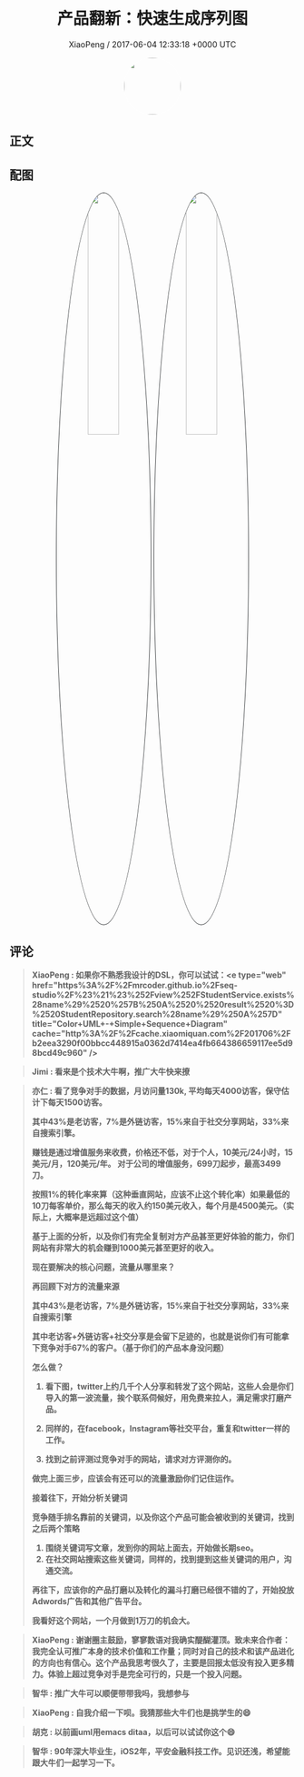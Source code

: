 <h1 align="center">产品翻新：快速生成序列图</h1>
<p align="center">
    <a>XiaoPeng / 2017-06-04 12:33:18 &#43;0000 UTC</a>
</p>

<div align="center">
    <img src="https://images.zsxq.com/FpvaqwYV4A8YUf4QIfMAYqg24exA?e=1590940799&amp;token=kIxbL07-8jAj8w1n4s9zv64FuZZNEATmlU_Vm6zD:UemLzYQ0JYCw7TPe-YWLPhr6NY4=" width="100" height="100" style="border:1px solid;border-radius:50%; color:#ffffff"/>
</div>

## 正文

<div>

</div>

## 配图
<div class="image" align="center">

<img src="https://images.zsxq.com/Fh6z1AoNhKeIziiQm83QlmnT38uv?e=1590940799&amp;token=kIxbL07-8jAj8w1n4s9zv64FuZZNEATmlU_Vm6zD:YgPBrc_GxG1pb0fYFLoi1tHPTHc=" width="33%" height="33%" style="border:1px solid;border-radius:50%; color:#3c3f41"/>

<img src="https://images.zsxq.com/FuDov_kvsTYDA_I1OH-0UFq1oKG4?e=1590940799&amp;token=kIxbL07-8jAj8w1n4s9zv64FuZZNEATmlU_Vm6zD:fzc7xPogxrxfvOdOB79AlerCySI=" width="33%" height="33%" style="border:1px solid;border-radius:50%; color:#3c3f41"/>

</div>

## 评论

<div align="left">
<div>

<blockquote >
<span> <strong>XiaoPeng : 如果你不熟悉我设计的DSL，你可以试试：&lt;e type=&#34;web&#34; href=&#34;https%3A%2F%2Fmrcoder.github.io%2Fseq-studio%2F%23%21%23%252Fview%252FStudentService.exists%28name%29%2520%257B%250A%2520%2520result%2520%3D%2520StudentRepository.search%28name%29%250A%257D&#34; title=&#34;Color&#43;UML&#43;-&#43;Simple&#43;Sequence&#43;Diagram&#34; cache=&#34;http%3A%2F%2Fcache.xiaomiquan.com%2F201706%2Fb2eea3290f00bbcc448915a0362d7414ea4fb664386659117ee5d98bcd49c960&#34; /&gt; </strong></span>
</blockquote>

<blockquote >
<span> <strong>Jimi : 看来是个技术大牛啊，推广大牛快来撩 </strong></span>
</blockquote>

<blockquote >
<span> <strong>亦仁 : 看了竞争对手的数据，月访问量130k, 平均每天4000访客，保守估计下每天1500访客。 

其中43%是老访客，7%是外链访客，15%来自于社交分享网站，33%来自搜索引擎。

赚钱是通过增值服务来收费，价格还不低，对于个人，10美元/24小时，15美元/月，120美元/年。 对于公司的增值服务，699刀起步，最高3499刀。 

按照1%的转化率来算（这种垂直网站，应该不止这个转化率）如果最低的10刀每客单价，那么每天的收入约150美元收入，每个月是4500美元。（实际上，大概率是远超过这个值）

基于上面的分析，以及你们有完全复制对方产品甚至更好体验的能力，你们网站有非常大的机会赚到1000美元甚至更好的收入。 

现在要解决的核心问题，流量从哪里来？

再回顾下对方的流量来源

其中43%是老访客，7%是外链访客，15%来自于社交分享网站，33%来自搜索引擎

其中老访客&#43;外链访客&#43;社交分享是会留下足迹的，也就是说你们有可能拿下竞争对手67%的客户。（基于你们的产品本身没问题）

怎么做？ 

1. 看下图，twitter上约几千个人分享和转发了这个网站，这些人会是你们导入的第一波流量，挨个联系伺候好，用免费来拉人，满足需求打磨产品。 

2. 同样的，在facebook，Instagram等社交平台，重复和twitter一样的工作。 

3. 找到之前评测过竞争对手的网站，请求对方评测你的。 

做完上面三步，应该会有还可以的流量激励你们记住运作。 

接着往下，开始分析关键词

竞争随手排名靠前的关键词，以及你这个产品可能会被收到的关键词，找到之后两个策略

1. 围绕关键词写文章，发到你的网站上面去，开始做长期seo。
2. 在社交网站搜索这些关键词，同样的，找到提到这些关键词的用户，沟通交流。


再往下，应该你的产品打磨以及转化的漏斗打磨已经很不错的了，开始投放Adwords广告和其他广告平台。 

我看好这个网站，一个月做到1万刀的机会大。 </strong></span>
</blockquote>

<blockquote >
<span> <strong>XiaoPeng : 谢谢圈主鼓励，寥寥数语对我确实醍醐灌顶。致未来合作者：我完全认可推广本身的技术价值和工作量；同时对自己的技术和该产品进化的方向也有信心。这个产品我思考很久了，主要是回报太低没有投入更多精力。体验上超过竞争对手是完全可行的，只是一个投入问题。 </strong></span>
</blockquote>

<blockquote >
<span> <strong>智华 : 推广大牛可以顺便带带我吗，我想参与 </strong></span>
</blockquote>

<blockquote >
<span> <strong>XiaoPeng : 自我介绍一下呗。我猜那些大牛们也是挑学生的😄 </strong></span>
</blockquote>

<blockquote >
<span> <strong>胡克 : 以前画uml用emacs ditaa，以后可以试试你这个😄 </strong></span>
</blockquote>

<blockquote >
<span> <strong>智华 : 90年深大毕业生，iOS2年，平安金融科技工作。见识还浅，希望能跟大牛们一起学习一下。 </strong></span>
</blockquote>

</div>
</div>